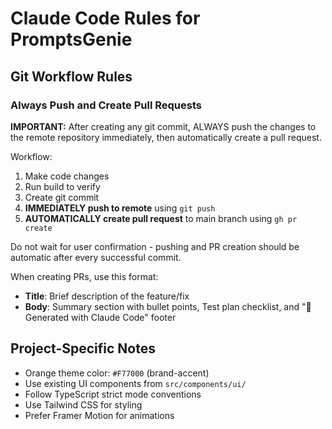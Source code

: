 # Claude Code Rules for PromptsGenie

## Git Workflow Rules

### Always Push and Create Pull Requests
**IMPORTANT:** After creating any git commit, ALWAYS push the changes to the remote repository immediately, then automatically create a pull request.

Workflow:
1. Make code changes
2. Run build to verify
3. Create git commit
4. **IMMEDIATELY push to remote** using `git push`
5. **AUTOMATICALLY create pull request** to main branch using `gh pr create`

Do not wait for user confirmation - pushing and PR creation should be automatic after every successful commit.

When creating PRs, use this format:
- **Title**: Brief description of the feature/fix
- **Body**: Summary section with bullet points, Test plan checklist, and "🤖 Generated with Claude Code" footer

## Project-Specific Notes

- Orange theme color: `#F77000` (brand-accent)
- Use existing UI components from `src/components/ui/`
- Follow TypeScript strict mode conventions
- Use Tailwind CSS for styling
- Prefer Framer Motion for animations
